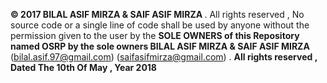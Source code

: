  <b> © 2017 BILAL ASIF MIRZA & SAIF ASIF MIRZA </b> .  All rights reserved , No source code or a single line of code shall be used by anyone without the permission given to the user by the <b> SOLE OWNERS of this Repository named OSRP by the sole owners BILAL ASIF MIRZA & SAIF ASIF MIRZA </b> (bilal.asif.97@gmail.com) (saifasifmirza@gmail.com) . <b> All rights reserved , Dated The 10th Of May , Year 2018 </b>
 
